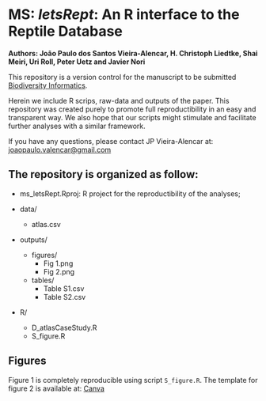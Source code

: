 
# MS: *letsRept*: An R interface to the Reptile Database

**Authors: João Paulo dos Santos Vieira-Alencar, H. Christoph Liedtke, Shai Meiri, Uri Roll, Peter Uetz and Javier Nori**

This repository is a version control for the manuscript to be submitted [Biodiversity Informatics](https://journals.ku.edu/jbi).

Herein we include R scrips, raw-data and outputs of the paper. This repository was created purely to promote full reproductibility in an easy and transparent way. We also hope that our scripts might stimulate and facilitate further analyses with a similar framework.

If you have any questions, please contact JP Vieira-Alencar at: joaopaulo.valencar@gmail.com

## The repository is organized as follow:
  - ms_letsRept.Rproj: R project for the reproductibility of the analyses;
  - data/
      - atlas.csv

  - outputs/
    - figures/
      - Fig 1.png
      - Fig 2.png
    - tables/
      - Table S1.csv
      - Table S2.csv

  - R/
    - D_atlasCaseStudy.R
    - S_figure.R

## Figures

Figure 1 is completely reproducible using script `S_figure.R`. The template for figure 2 is available at: [Canva](https://www.canva.com/design/DAGvyZg7ejA/22wiiUURCI9G35vC-eYHrA/edit?utm_content=DAGvyZg7ejA&utm_campaign=designshare&utm_medium=link2&utm_source=sharebutton)

